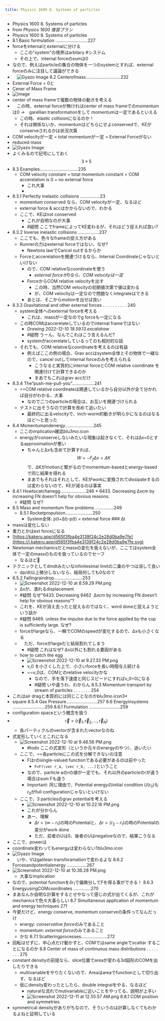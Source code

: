 ```yaml
---
title: Physics 1600 8. Systems of particles
---
```


* Physics 1600 8. Systems of particles
* from *Physics 1600 復習プラン*
* Physics 1600 8. Systems of particles
* 8.1 Basic formulation ..........................227
* forceをinternalとexternalに分ける
  * ここの"system"の境界はarbitary #システム 
  * その上で、internal forceのsumは0
* なので、例えばparticleの集合の物体を一つのsystemとすれば、external forceのみに注目して議論ができる
* 　![Gyazo Image](https://i.gyazo.com/bca6110ded9a25ee5543030983bdc1ee/raw)
  8.2 Centerofmass............................232
* External Force = 0と
* Cener of Mass Frame
* ![image](https://i.kakeru.app/df9cdbd2953dd210c2c9c3817f25c95d.svg)
* center of mass frameで複数の物体の動きを考える
* 　この時、external forceが無ければcenter of mass frameでのmomentumは0 →　garellian transformationをして momentumは一定であるといえる
  * この時、elastic collisionになるのか！
  * それは関係ないか、momentumはどちらにせよconservedで、KEがconserveされるかは状況次第
* COM velocityが一定 = total momentumが一定 = External Forceがない
* reduced mass
* ![Gyazo Image](https://i.gyazo.com/757cfec5f65eeb253e2c42d1368cc91e/raw)
* よくみるので記号にしておく $$3\times5$$
* 8.3 Examples...............................235
  * COM velocity constant =  total momentum constant = COM accerelation is 0 = no external force
    * これ大事
    * 
* 8.3.1 Perfectly inelastic collisions ................23
  * momentum conserved なら、COM velocityが一定、なるほど
  * external force & accはかからないので、わかる
  * ここで、KEはnot conserved
    * これが自明なのが大事
    * \#疑問 ここでframeによってKE変わるが、それはどう捉えれば良い?
* 8.3.2 Inverse inelastic collisions .................237
  * ここでも、色々なframeの捉え方がある
  * Runnerの力はexternal forceではない、なぜ?
    * Newtons lawでCancel outするからか
  * Forceとaccerelationを関連づけるなら、Internal Coordinateじゃないといけない
    * ので、COM relativeなcoordinateを使う
      * *external forceが0なら、COM velocityは一定*
    * ForceからCOM relative velocityを出す
      * この時、当然COM velocityの初期値次第で値は変わる
      * が、COM velocityは一定なので問題なくintegrateはできる
    * あとは、そこからmotionを出せば良い
* 8.3.3 Gravitational and other external forces . . . . . . . . . . 240
  * system全体へのexternal forceを考える
    * これは、massが一定なのでg forceも一定になる
  * この時COMはaccerelateしているのでinternal frameではない
    * *Drawing 2022-12-10 18.59.13.excalidraw*
    * \#疑問 うーん、なんでこれはこう言えるんだ?
    * systemがaccerelateしているってのも相対的な話
  * それでも、COM relativeなcoordinateを考えるのは有益
    * 例えばここの例の場合、Grav accはsystem全体とその物体で一緒なので、cancel outしてinternal forceのみを考えられる
      * こうなると実質的にinternal forceとCOM relative coordinate を関連付けて計算できるのか
      * まあでもこれはgrav accだけ
* 8.3.4 The“push-me-pull-you”..................241
  * ==COM relative coordinateは関連しているから自分以外が全て分かれば自分がわかる、大事
    * なので二つのparticleの場合は、お互いを関連づけられる
  * テストに出そうなので計算を改めて追いたい
    * 最終的に出るvelocityで、inch-worm的動きが明らかになるのはなるほど〜と思った
* 8.4 Momentumandenergy.......................245
  * ここのimplication確認*blu3mo.icon*
  * energyがconserveしないみたいな現象は起きなくて、それはΔx=0とするapproximationが悪い
    * ちゃんとΔxも含めて計算すれば、$$W=-F_fΔx=ΔK$$で、ΔKがmotionと繋がるのでmomemtum-basedとenergy-basedで同じ結果を得れる
    * まあでもそれはそれとして、KEがworkに変換されてdissipateするのは変わらないので、KEが減るのは事実
* 8.4.1 Howtocatchanegg.....................246
  * 
    6433. Decreasing ∆xcm by increasing FN doesn’t help for obvious reasons.
    * \#疑問 なぜ?
* 8.5 Mass and momentum flow problems ...............249
  * 8.5.1 Rocketpropulsion......................250
    * System全体: p(t+Δt)-p(t) = external force ### Δt
* massは変化しない
* 重力とかはext forceになる
* [https://kakeru.app/d565f3fba4e3139f24c2e28d0ba9e7fe](https://i.kakeru.app/d565f3fba4e3139f24c2e28d0ba9e7fe.svg)
* Newtonian mechanicsだとmassの変化を扱えないが、ここではsystem全体で一定のmassのものを扱っているのでセーフ
  * なるほど👦
* テクニックとしてdmdtみたいなinfinitesimal limitの二乗のやつは消して良い
  * dp/dt以上微分しないなら、結局何しても0なので
* 8.5.2 Fallingraindrop.......................253
  * ![Screenshot 2022-12-10 at 8.59.29 PM.png](Screenshot%202022-12-10%20at%208.59.29%20PM.png)
  * Δxが、潰れるdisplacement
  * \#疑問 なぜ"6433. Decreasing 6462  ∆xcm by increasing FN doesn’t help for obvious reasons"?
  * これを、KEが消え去ったと捉えるのではなく、word doneと捉えようという話か
  * \#疑問 6469.  unless the impulse due to the force applied by the cup is sufficiently large. なぜ?
  * forceがlargeなら、一瞬でCOMのspeedが変化するので、Δxも小さくなる
  * 　ただ、forceがlargeだと結局割れてしまう
    * \#疑問 これはなぜ? Δx以外にも割れる要因がある
  * how to catch the egg
    * ![Screenshot 2022-12-10 at 9.27.33 PM.png](Screenshot%202022-12-10%20at%209.27.33%20PM.png)
    * v_0 を小さくした上で、小さいforceを長い時間与え続ける
    * ~~v_0は、COMとのrelative velocityかな
      * なので、手を落下速度と同じスピードにすればv_0=0になる
      * \#疑問 いや違うわ、わからん
        8.5.3 Momentum transport by stream of particles . . . . . . . 254
* これはair dragと本質的には同じことなのか*blu3mo.icon*3*
* square
  8.5.4 Gas Pressure.........................257
  8.6 Energyinsystems ..........................259
  8.6.1 Formulation .........................259 
* configuration spaceという概念を扱う
* $$\vec r = (\vec r_1, \vec r_2, ...,\vec r_N)$$
  * 各パーティクルのvectorが含まれたvectorなのね
* 式変形していくとこれになる
  * ![Screenshot 2022-12-10 at 9.48.56 PM.png](Screenshot%202022-12-10%20at%209.48.56%20PM.png)
    * \#todo ここの式変形（というか元々のenergyのやつ）、追いたい
  * ここで、==各particleにこの式を分解できないの注意
    * Fはrのsingle-valued functionである必要があるのは前やった
      * `F=F(\vec r_a, \vec r_b, ...)`ということ
    * なので、particle aのrの値が一定でも、それ以外のparticleのrが違う場合はsum Fも違う
    * Important: 同じ理由で、Potential energyのinitial condition $U(r_0)$も$r_0$がfull configurationじゃないといけない
  * ここで、3 particlesのgrav potentialを考える
    * ![Screenshot 2022-12-10 at 10.22.16 PM.png](Screenshot%202022-12-10%20at%2010.22.16%20PM.png)
    * これが分からん
    * あー、理解
      * $Δr=(∞-r_1)$の時のPotentialと、$Δr=(r_2-r_1)$の時のPotentialの差分がwork done
      * ただ、前者のUは0、後者のUはnegativeなので、結果こうなる
* ここで、powerは
* coordinate変わってもenergyは変わらない?*blu3mo.icon*
* ![Gyazo Image](https://i.gyazo.com/009edafab5cf175acdcfa1b85e9c8e72/raw)
* 　いや、Vはgalilean transforamationで変わるよな
  8.6.2 Forcesandpotentialenergy ................267 
* ![Screenshot 2022-12-10 at 10.36.28 PM.png](Screenshot%202022-12-10%20at%2010.36.28%20PM.png)
  * 大事なimplication
* なので、potential functionを$δr_1$で偏微分してFを得る事ができる！
  8.6.3 EnergyusingCOMcoordinates ..............270 
* まあなんか自明な計算をするとせやなって感じの式が出てくるが、これがmechanicsで色々大事らしい
  8.7 Simultaneous application of momentum and energy techniques 271
* 今更だけど、energy conserve, momentum conserveの条件ってなんだっけ
  * energy: *conservative force*のみであること
  * momentum: *external force*のみであること
  * かな
    8.7.1 Scatteringprocesses.....................272 
* 回転はせずに、中心点だけ動かすと、COMではsame angleでscattar することになるのか
  8.8 Center of mass of continuous mass distributions . . . . . . . . 275
* constant densityの前提なら、slice位置でareaが変わる3d図形のCOMを出したりできる
  * multivariableをやりたくないので、Areaはareaでfunctionとして切り出す、なるほど
  * 仮にdensity変わったとしたら、double integralをやる、なるほど
    * naturalな流れでmutivariableに近いことをやってる、説明が上手い
    * ![Screenshot 2022-12-11 at 12.55.57 AM.png](Screenshot%202022-12-11%20at%2012.55.57%20AM.png)
      8.8.1 COM position and symmetries
* symmetrical densityがありがちなので、そういうのは計算しなくてもわかるよねと証明している
